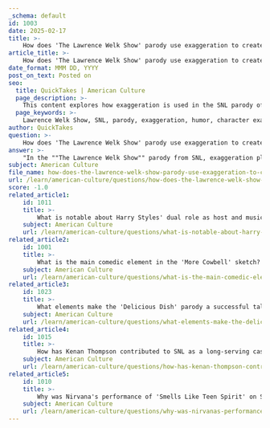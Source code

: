 ```yaml
---
_schema: default
id: 1003
date: 2025-02-17
title: >-
    How does 'The Lawrence Welk Show' parody use exaggeration to create humor?
article_title: >-
    How does 'The Lawrence Welk Show' parody use exaggeration to create humor?
date_format: MMM DD, YYYY
post_on_text: Posted on
seo:
  title: QuickTakes | American Culture
  page_description: >-
    This content explores how exaggeration is used in the SNL parody of 'The Lawrence Welk Show' to create humor, focusing on character traits, performance styles, nostalgia, and cultural commentary.
  page_keywords: >-
    Lawrence Welk Show, SNL, parody, exaggeration, humor, character exaggeration, Kristen Wiig, Dooneese, performance style, nostalgia, absurdity, cultural commentary, entertainment, televised performances
author: QuickTakes
question: >-
    How does 'The Lawrence Welk Show' parody use exaggeration to create humor?
answer: >-
    "In the ""The Lawrence Welk Show"" parody from SNL, exaggeration plays a crucial role in creating humor by contrasting the wholesome, polished aesthetic of the original show with the bizarre and absurd characteristics of the characters portrayed. \n1. **Character Exaggeration**: Kristen Wiig's portrayal of Dooneese, an eccentric singer with tiny hands, is a prime example of how exaggeration is used. Her physical appearance and peculiar mannerisms are amplified to the point of absurdity, which creates a stark contrast with the typically glamorous and refined performers of the original show. This juxtaposition elicits laughter as viewers are taken aback by the unexpectedness of her character in such a wholesome setting.\n2. **Performance Style**: The performances in the sketch are exaggerated in their delivery and style, mimicking the overly enthusiastic and polished performances of the original ""Lawrence Welk Show"" but with a twist. The characters engage in offbeat and nonsensical acts that are far removed from the traditional musical performances, enhancing the comedic effect through their absurdity.\n3. **Nostalgia and Absurdity**: The sketch cleverly blends nostalgia for the classic variety show format with absurd humor. By exaggerating the quirks of the original show and its performers, SNL creates a comedic experience that resonates with audiences familiar with the source material while also appealing to those who appreciate surreal humor.\n4. **Cultural Commentary**: The parody also serves as a commentary on the nature of entertainment and performance. By exaggerating the elements of the original show, SNL highlights the sometimes ridiculous aspects of televised performances, prompting viewers to reflect on the absurdity that can exist within seemingly innocent entertainment.\nOverall, the use of exaggeration in ""The Lawrence Welk Show"" parody effectively creates humor by subverting expectations, enhancing character traits, and blending nostalgia with absurdity, showcasing SNL's talent for innovative comedic storytelling."
subject: American Culture
file_name: how-does-the-lawrence-welk-show-parody-use-exaggeration-to-create-humor.md
url: /learn/american-culture/questions/how-does-the-lawrence-welk-show-parody-use-exaggeration-to-create-humor
score: -1.0
related_article1:
    id: 1011
    title: >-
        What is notable about Harry Styles' dual role as host and musical guest on SNL?
    subject: American Culture
    url: /learn/american-culture/questions/what-is-notable-about-harry-styles-dual-role-as-host-and-musical-guest-on-snl
related_article2:
    id: 1001
    title: >-
        What is the main comedic element in the 'More Cowbell' sketch?
    subject: American Culture
    url: /learn/american-culture/questions/what-is-the-main-comedic-element-in-the-more-cowbell-sketch
related_article3:
    id: 1023
    title: >-
        What elements make the 'Delicious Dish' parody a successful talk show spoof?
    subject: American Culture
    url: /learn/american-culture/questions/what-elements-make-the-delicious-dish-parody-a-successful-talk-show-spoof
related_article4:
    id: 1015
    title: >-
        How has Kenan Thompson contributed to SNL as a long-serving cast member?
    subject: American Culture
    url: /learn/american-culture/questions/how-has-kenan-thompson-contributed-to-snl-as-a-longserving-cast-member
related_article5:
    id: 1010
    title: >-
        Why was Nirvana's performance of 'Smells Like Teen Spirit' on SNL considered iconic?
    subject: American Culture
    url: /learn/american-culture/questions/why-was-nirvanas-performance-of-smells-like-teen-spirit-on-snl-considered-iconic
---
```


&nbsp;